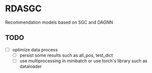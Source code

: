 # RDASGC
Recommendation models based on SGC and DAGNN
## TODO
* [ ] optimize data process
  * [ ] persist some results such as all_pos, test_dict
  * [ ] use multiprocessing in minibatch or use torch's library such as dataloader
